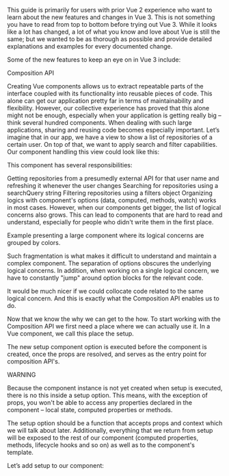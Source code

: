 This guide is primarily for users with prior Vue 2 experience who want to learn about the new features and changes in Vue 3. This is not something you have to read from top to bottom before trying out Vue 3. While it looks like a lot has changed, a lot of what you know and love about Vue is still the same; but we wanted to be as thorough as possible and provide detailed explanations and examples for every documented change.

Some of the new features to keep an eye on in Vue 3 include:

Composition API

Creating Vue components allows us to extract repeatable parts of the interface coupled with its functionality into reusable pieces of code. This alone can get our application pretty far in terms of maintainability and flexibility. However, our collective experience has proved that this alone might not be enough, especially when your application is getting really big – think several hundred components. When dealing with such large applications, sharing and reusing code becomes especially important.
Let’s imagine that in our app, we have a view to show a list of repositories of a certain user. On top of that, we want to apply search and filter capabilities. Our component handling this view could look like this:

This component has several responsibilities:

Getting repositories from a presumedly external API for that user name and refreshing it whenever the user changes
Searching for repositories using a searchQuery string
Filtering repositories using a filters object
Organizing logics with component's options (data, computed, methods, watch) works in most cases. However, when our components get bigger, the list of logical concerns also grows. This can lead to components that are hard to read and understand, especially for people who didn't write them in the first place.

Example presenting a large component where its logical concerns are grouped by colors.

Such fragmentation is what makes it difficult to understand and maintain a complex component. The separation of options obscures the underlying logical concerns. In addition, when working on a single logical concern, we have to constantly "jump" around option blocks for the relevant code.

It would be much nicer if we could collocate code related to the same logical concern. And this is exactly what the Composition API enables us to do.

Now that we know the why we can get to the how. To start working with the Composition API we first need a place where we can actually use it. In a Vue component, we call this place the setup.

The new setup component option is executed before the component is created, once the props are resolved, and serves as the entry point for composition API's.

WARNING

Because the component instance is not yet created when setup is executed, there is no this inside a setup option. This means, with the exception of props, you won't be able to access any properties declared in the component – local state, computed properties or methods.

The setup option should be a function that accepts props and context which we will talk about later. Additionally, everything that we return from setup will be exposed to the rest of our component (computed properties, methods, lifecycle hooks and so on) as well as to the component's template.

Let’s add setup to our component: